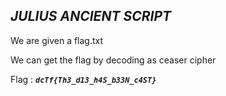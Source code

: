 ## ***JULIUS ANCIENT SCRIPT***

We are given a flag.txt 

We can get the flag by decoding as ceaser cipher 

Flag : ***```dcTf{Th3_d13_h4S_b33N_c4ST}```***
